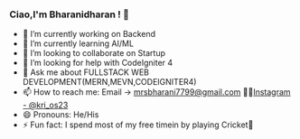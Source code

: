 ### Ciao,I'm Bharanidharan ! 👋

- 🔭 I’m currently working on Backend
- 🌱 I’m currently learning AI/ML
- 👯 I’m looking to collaborate on Startup
- 🤔 I’m looking for help with CodeIgniter 4
- 💬 Ask me about FULLSTACK WEB DEVELOPMENT(MERN,MEVN,CODEIGNITER4)
- 📫 How to reach me: Email -> mrsbharani7799@gmail.com 🤦‍♂️[Instagram - @kri_os23](https://www.instagram.com/kri_os23/) 
- 😄 Pronouns: He/His
- ⚡ Fun fact: I spend most of my free timein by playing Cricket🏏
